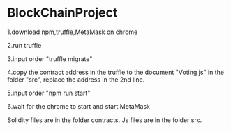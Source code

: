 # BlockChainProject
1.download npm,truffle,MetaMask on chrome

2.run truffle

3.input order "truffle migrate"

4.copy the contract address in the truffle to the document "Voting.js" in the folder "src", replace the address in the 2nd line.

5.input order "npm run start"

6.wait for the chrome to start and start MetaMask

Solidity files are in the folder contracts. Js files are in the folder src.
